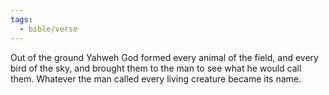```yaml
---
tags:
  - bible/verse
---
```

Out of the ground Yahweh God formed every animal of the field, and every bird of the sky, and brought them to the man to see what he would call them. Whatever the man called every living creature became its name. 